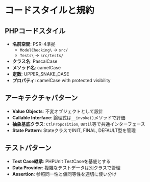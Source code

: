 # コードスタイルと規約

## PHPコードスタイル

- **名前空間**: PSR-4準拠
  - `ModelChecking\` → `src/`
  - `Tests\` → `src/tests/`
- **クラス名**: PascalCase
- **メソッド名**: camelCase
- **定数**: UPPER_SNAKE_CASE
- **プロパティ**: camelCase with protected visibility

## アーキテクチャパターン

- **Value Objects**: 不変オブジェクトとして設計
- **Callable Interface**: 論理式は`__invoke()`メソッドで評価
- **抽象基底クラス**: `CtlProposition`, `Until`等で共通インターフェース
- **State Pattern**: StateクラスでINIT, FINAL, DEFAULT型を管理

## テストパターン

- **Test Case継承**: PHPUnit TestCaseを基底とする
- **Data Provider**: 複雑なテストデータは別クラスで管理
- **Assertion**: 参照同一性と値同等性を適切に使い分け
